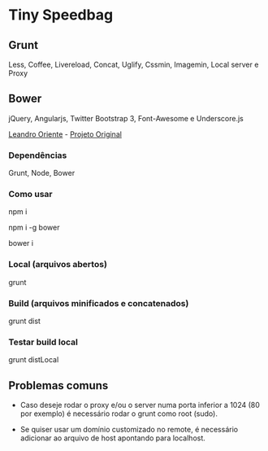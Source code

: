 # Tiny Speedbag

## Grunt
Less, Coffee, Livereload, Concat, Uglify, Cssmin, Imagemin, Local server e Proxy

## Bower
jQuery, Angularjs, Twitter Bootstrap 3, Font-Awesome e Underscore.js

[Leandro Oriente](http://leandrooriente.com/) - [Projeto Original](https://github.com/vtex/speedbag)

### Dependências

  Grunt, Node, Bower

### Como usar
  
  npm i

  npm i -g bower

  bower i

### Local (arquivos abertos)
  
  grunt

### Build (arquivos minificados e concatenados)
  
  grunt dist

### Testar build local
  
  grunt distLocal

## Problemas comuns

- Caso deseje rodar o proxy e/ou o server numa porta inferior a 1024 (80 por exemplo) é necessário rodar o grunt como root (sudo).

- Se quiser usar um domínio customizado no remote, é necessário adicionar ao arquivo de host apontando para localhost.
